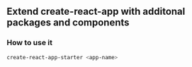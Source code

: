 ## Extend create-react-app with additonal packages and components

### How to use it

```sh
create-react-app-starter <app-name>
```
